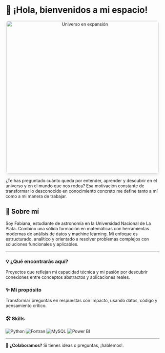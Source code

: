 # 👋 ¡Hola, bienvenidos a mi espacio!

<div align="center">
  <img src="https://media4.giphy.com/media/v1.Y2lkPTc5MGI3NjExdTI0a2JyOGQyemk5bjEzZzlrc24yOWFwa293c2Nqem15eW0wYTc2eiZlcD12MV9pbnRlcm5hbF9naWZfYnlfaWQmY3Q9Zw/3oEjI2VJmmjXXPfpRK/giphy.gif" width="500px" alt="Universo en expansión" style="border-radius: 8px; box-shadow: 0 4px 8px rgba(0,0,0,0.1);">
</div>

¿Te has preguntado cuánto queda por entender, aprender y descubrir en el universo y en el mundo que nos rodea? Esa motivación constante de transformar lo desconocido en conocimiento concreto me define tanto a mí como a mi manera de trabajar.

## 🌌 Sobre mí  
Soy Fabiana, estudiante de astronomía en la Universidad Nacional de La Plata. Combino una sólida formación en matemáticas con herramientas modernas de análisis de datos y machine learning. Mi enfoque es estructurado, analítico y orientado a resolver problemas complejos con soluciones funcionales y aplicables.  

---

### 💡 ¿Qué encontrarás aquí?  
Proyectos que reflejan mi capacidad técnica y mi pasión por descubrir conexiones entre conceptos abstractos y aplicaciones reales.  

### ✨ Mi propósito
Transformar preguntas en respuestas con impacto, usando datos, código y pensamiento crítico.

### 🛠 Skills  
![Python](https://img.shields.io/badge/-Python-3776AB?logo=python&logoColor=white&style=flat)
![Fortran](https://img.shields.io/badge/-Fortran-734F96?logo=fortran&logoColor=white&style=flat)
![MySQL](https://img.shields.io/badge/-MySQL-4479A1?logo=mysql&logoColor=white&style=flat)
![Power BI](https://img.shields.io/badge/-Power%20BI-F2C811?logo=powerbi&logoColor=black&style=flat)

---
🤝 **¿Colaboramos?** Si tienes ideas o preguntas, ¡hablemos!.

